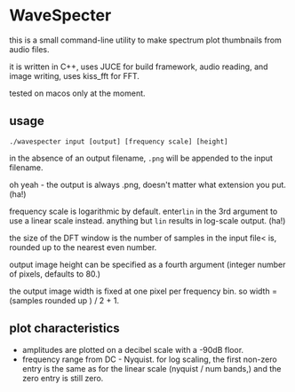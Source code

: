 # WaveSpecter

this is a small command-line utility to make spectrum plot thumbnails from audio files.

it is written in C++,
uses JUCE for build framework, audio reading, and image writing,
uses kiss\_fft for FFT.

tested on macos only at the moment.


## usage

`./wavespecter input [output] [frequency scale] [height]`

in the absence of an output filename, `.png` will be appended to the input filename.

oh yeah - the output is always .png, doesn't matter what extension you put. (ha!)

frequency scale is logarithmic by default.  enter`lin` in the 3rd argument to use a linear scale instead. anything but `lin` results in log-scale output. (ha!)

the size of the DFT window is the number of samples in the input file< is, rounded up to the nearest even number.

output image height can be specified as a fourth argument (integer number of pixels, defaults to 80.)

the output image width is fixed at one pixel per frequency bin. so width = (samples rounded up ) / 2 + 1.

## plot characteristics

- amplitudes are plotted on a decibel scale with a -90dB floor.
- frequency range from DC - Nyquist. for log scaling, the first non-zero entry is the same as for the linear scale (nyquist / num bands,) and the zero entry is still zero. 

